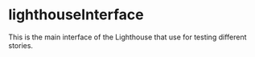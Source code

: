 # lighthouseInterface
This is the main interface of the Lighthouse that use for testing different stories.
